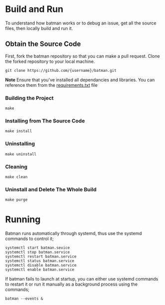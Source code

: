 # Build and Run

To understand how batman works or to debug an issue, get all the source files, then locally build and run it.

## Obtain the Source Code

First, fork the batman repository so that you can make a pull request. Clone the forked repository to your local machine.

```
git clone https://github.com/{username}/batman.git
```

**Note** Ensure that you've installed all dependancies and libraries. You can reference them from the [requirements.txt](../requirements.txt) file


### Building the Project
```
make
```

### Installing from The Source Code
```
make install
```

### Uninstalling
```
make uninstall
```

### Cleaning
```
make clean
```

### Uninstall and Delete The Whole Build
```
make purge
```


# Running
Batman runs automatically through systemd, thus use the systemd commands to control it;
```
systemctl start batman.sevice
systemctl stop batman.service
systemctl restart batman.service
systemctl status batman.service
systemctl disable batman.service
systemctl enable batman.service
```
If batman fails to launch at startup, you can either use systemd commands to restart it or run it manually as a background process using the commands;
```
batman --events &
```


